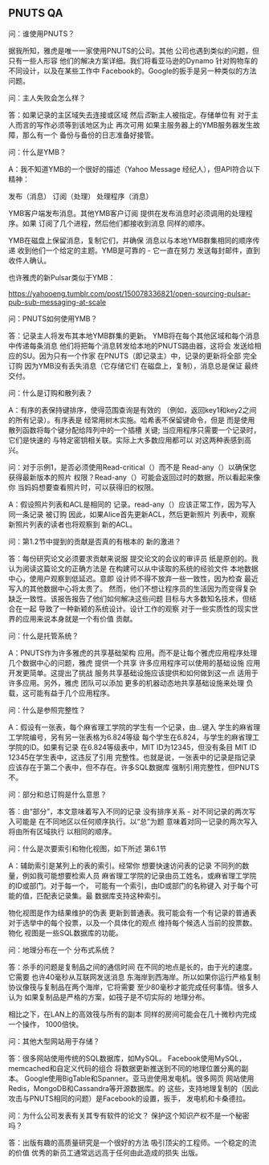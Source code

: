 ## PNUTS QA

问：谁使用PNUTS？

据我所知，雅虎是唯一一家使用PNUTS的公司。其他
公司也遇到类似的问题，但只有一些人形容
他们的解决方案详细。我们将看亚马逊的Dynamo
针对购物车的不同设计，以及在某些工作中
Facebook的。Google的扳手是另一种类似的方法
问题。

问：主人失败会怎么样？

答：如果记录的主区域失去连接或区域
然后*否*新主人被指定。存储单位有
对于主人而言的写作必须等到该地区为止
再次可用 如果主服务器上的YMB服务器发生故障，那么有一个
备份与备份的日志准备好接管。

问：什么是YMB？

A：我不知道YMB的一个很好的描述（Yahoo Message
经纪人），但API符合以下精神：

  发布（消息）
  订阅（处理）
  处理程序（消息）

YMB客户端发布消息。其他YMB客户订阅
提供在发布消息时必须调用的处理程序。如果
订阅了几个进程，然后他们都接收到消息
同样的顺序。

YMB在磁盘上保留消息，复制它们，并确保
消息以与本地YMB群集相同的顺序传递
收到他们一个给定的主题。YMB是可靠的 - 它一直在努力
发送每封邮件，直到收件人确认。

也许雅虎的新Pulsar类似于YMB：

https://yahooeng.tumblr.com/post/150078336821/open-sourcing-pulsar-pub-sub-messaging-at-scale

问：PNUTS如何使用YMB？

答：记录主人将发布其本地YMB群集的更新。
YMB将在每个其他区域和每个消息中传递每条消息
他们将把每个消息转发给本地的PNUTS路由器，这将会
发送给相应的SU。因为只有一个作家
在PNUTS（即记录主）中，记录的更新将全部
完全订购 因为YMB没有丢失消息（它存储它们
在磁盘上，复制），消息总是保证
最终交付。

问：什么是订购和散列表？

A：有序的表保持键排序，使得范围查询是有效的
（例如，返回key1和key2之间的所有记录）。有序表是
经常用树木实施。哈希表不保留键命令，但是
而是使用散列函数将每个键分配给阵列中的一个插槽
关键; 当应用程序只需要一个记录时，它们是快速的
与特定密钥相关联。实际上大多数应用都可以
对这两种表感到高兴。

问：对于示例1，是否必须使用Read-critical（）而不是
Read-any（）以确保您获得最新版本的照片
权限？Read-any（）可能会返回过时的数据，所以看起来像你
当妈妈想要查看照片时，可以获得旧的权限。

A：假设照片列表和ACL是相同的
记录。read-any（）应该正常工作，因为写入同一条记录
被订购 因此，如果Alice首先更新ACL，然后更新照片
列表中，观察新照片列表的读者也将观察到
新的ACL。

问：第1.2节中提到的贡献是否真的有根本的
新的激进？

答：每份研究论文必须要求贡献来说服
提交论文的会议的审评员
纸是原创的。我认为阅读这篇论文的正确方法是
在构建可以从中读取的系统的经验文件
本地数据中心，使用户观察到低延迟。意即
设计师不得不放弃一些一致性，因为检查
最近写入的其他数据中心将太贵了。
然而，他们不想让程序员的生活因为而变得复杂
缺乏一致性。该报告报告了他们如何解决这些问题
目标与大多数知名技术，但结合在一起
导致了一种新颖的系统设计。设计工作的观察
对于一些实质性的现实世界的应用来说本身就是一个有价值
贡献。

问：什么是托管系统？

A：PNUTS作为许多雅虎的共享基础架构
应用。而不是让每个雅虎应用程序处理
几个数据中心的问题，雅虎 提供一个共享
许多应用程序可以使用的基础设施
应用开发更简单。这提出了挑战
服务共享基础设施应该提供和如何做到这一点
适用于许多应用。另外，雅虎 团队可以添加
更多的机器动态地共享基础设施来处理
负载，这可能有益于几个应用程序。

问：什么是参照完整性？

A：假设有一张表，每个麻省理工学院的学生有一个记录，由...键入
学生的麻省理工学院编号，另有另一张表格为6.824等级
每个学生在6.824，与学生的麻省理工学院的ID。如果有记录
在6.824等级表中，MIT ID为12345，但没有条目
MIT ID 12345在学生表中，这违反了引用
完整性。也就是说，一张表中的记录是指记录
应该存在于第二个表中，但不存在。许多SQL数据库
强制引用完整性，但PNUTS不。

问：部分和总订购是什么意思？

答：由“部分”，本文意味着写入不同的记录
没有排序关系 - 对不同记录的两次写入可能是
在不同地区以任何顺序执行。以“总”为题
意味着对同一记录的两次写入将由所有区域执行
以相同的顺序。

问：什么是次要索引和物化视图，如下所述
第6.1节

A：辅助索引是某列上的表的索引。经常你
想要快速访问表的记录
不同列的数量，例如我可能想要检索人员
麻省理工学院的记录由员工姓名，或麻省理工学院的ID或部门。对于每一个，
可能有一个索引，由ID或部门的名称键入
对于每个可能的值，匹配表记录集。最
数据库支持这种索引。

物化视图是作为结果维护的伪表
更新到普通表。我可能会有一个有记录的普通表
对于选举中的每个投票，以及一个具体化的观点
维持每个候选人当前的投票数。物化
视图是一些SQL数据库的功能。

问：地理分布在一个
分布式系统？

答：杀手的问题是复制品之间的通信时间
在不同的地点是长的，由于光的速度。它需要
也许40毫秒从互联网发送消息
东海岸到西海岸。所以如果你运行严格复制
协议像筏与复制品在两个海岸，它将需要
至少80毫秒才能完成任何事情。很多人认为
如果复制品是严格的方案，如筏子是不切实际的
地理分布。

相比之下，在LAN上的高效筏与所有的副本
同样的房间可能会在几十微秒内完成一个操作，
1000倍快。

问：其他大型网站用于存储？

答：很多网站使用传统的SQL数据库，如MySQL。
Facebook使用MySQL，memcached和自定义代码的组合
将数据更新推送到不同的地理位置分离的副本。
Google使用BigTable和Spanner。亚马逊使用发电机。很多网页
网站使用Redis，MongoDB和Cassandra等开源数据库。的
这些，支持地理复制的（因此
攻击与PNUTS相同的问题）是Facebook的设置，扳手，
发电机和卡桑德拉。

问：为什么公司发表有关其专有软件的论文？
保护这个知识产权不是一个秘密吗？

答：出版有趣的高质量研究是一个很好的方法
吸引顶尖的工程师。一个稳定的流的价值
优秀的新员工通常远远高于任何由此造成的损失
出版。
